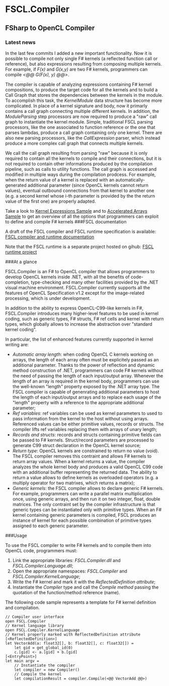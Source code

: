 FSCL.Compiler
=============

FSharp to OpenCL Compiler
-------------------------

### Latest news

In the last few commits I added a new important functionality. Now it is possible to compile not only single F# kernels (a reflected function call or reference), but also expressions resulting from composing multiple kernels.
For example, if *F(x)* and *G(x,y)* are two F# kernels, programmers can compile *<@@ G(F(x), y) @@>*.

The compiler is capable of analyzing expressions containing F# kernel compositions, to produce the target code for all the kernels and to build a Call Graph that stores the dependencies between the kernels in the module.
To accomplish this task, the *KernelModule* data structure has become more complicated. In place of a kernel signature and body, now it primarly contains a call graph connecting multiple different kernels.
In addition, the *ModuleParsing* step processors are now required to produce a "raw" call graph to instantiate the kernel module. 
Simple, traditional FSCL parsing processors, like the one associated to function reference or the one that parses lambdas, produce a call graph containing only one kernel.
There are also new parsing processors, like the *CallExpression* parser, which instead produce a more complex call graph that connects multiple kernels.

We call the call graph resulting from parsing "raw" because it is only required to contain all the kernels to compile and their connections, but it is not required to contain other informations produced by the compilation pipeline, such as calls to utility functions.
The call graph is accessed and modified in multiple ways during the compilation prodcess. For example, when the return value of a kernel is replaced with an automatically-generated additional parameter (since OpenCL kernels cannot return values), eventual outbound connections from that kernel to another one (e.g. a second kernel whose i-th parameter is provided by the the return value of the first one)
are properly adapted.

Take a look to [Kernel Expressions Sample](https://github.com/GabrieleCocco/FSCL.Compiler/blob/master/KernelExpressionSample/Program.fs) and to [Accelerated Arrays Sample](https://github.com/GabrieleCocco/FSCL.Compiler/blob/master/Samples/AcceleratedArraySample/Program.fs) to get an overview of all the options that programmers can exploit to define and compile F# kernels
###FSCL documentation

A draft of the FSCL compiler and FSCL runtime specification is available: 
[FSCL compiler and runtime documentation](https://github.com/GabrieleCocco/FSCL.Compiler/blob/master/FSCL%20Documentation%20v1.0.pdf)

Note that the FSCL runtime is a separate project hosted on gihub: [FSCL runtime project](https://github.com/GabrieleCocco/FSCL.Runtime)

###At a glance

FSCL.Compiler is an F# to OpenCL compiler that allows programmers to develop OpenCL kernels inside .NET, with all the benefits of 
code-completion, type-checking and many other facilities provided by the .NET visual machine environment.
FSCL.Compiler currently supports all the features of OpenCL Specification v1.2 except for the image-related processing, which is under development.

In addition to the ability to express OpenCL-C99-like kernels in F#, FSCL.Compiler introduces many higher-level features to be used in kernel coding, such as generic types, F# structs,
F# ref cells and kernel with return types, which globally allows to increase the abstraction over "standard kernel coding".

In particular, the list of enhanced features currently supported in kernel writing are:

+ *Automatic array length*: when coding OpenCL C kernels working on arrays, the length of each array often must be explicitely passed as an additional parameter. Thanks to the power of reflection and dynamic method construction of .NET, programmers can code F# kernels without the need of passing the length of each input/output array. Whenever the length of an array is required in the kernel body, programmers can use the well-known "length" property exposed by the .NET array type. The FSCL compiler is capable of genenrating additional parameters to host the length of each input/output arrays and to replace each usage of the "length" property with a reference to the appropriate additional parameter;
+ *Ref variables*: ref variables can be used as kernel parameters to used to pass information from the kernel to the host without using arrays. Referenced values can be either primitive values, records or structs. The compiler lifts ref variables replacing them with arrays of unary length;
+ *Records and structs*: records and structs containing primitive fields can be passed to F# kernels. Struct/record parameters are processed to generate C99 struct declaration in the OpenCL kernel source;
+ *Return type*: OpenCL kernels are constrained to return no value (void). The FSCL compiler removes this contraint and allows F# kernels to return array values. When a kernel returns a value, the compiler analyzes the whole kernel body and produces a valid OpenCL C99 code with an additional buffer representing the returned data. The ability to return a value allows to define kernels as overloaded operators (e.g. a multiply operator for two matrixes, which returns a matrix);
+ *Generic kernels*: the FSCL compiler allows to declare generic F# kernels. For example, programmers can write a parallel matrix multiplication once, using generic arrays, and then run it on two integer, float, double matrices. The only contraint set by the compiler infrastructure is that generic types can be instantiated only with primitive types.
When an F# kernel containing generic parameters is compiled, FSCL produces an instance of kernel for each possible combination of primitive types assigned to each generic parameter. 

###Usage

To use the FSCL compiler to write F# kernels and to compile them into OpenCL code, programmers must:

1. Link the appropriate libraries: *FSCL.Compiler.dll* and *FSCL.Compiler.Language.dll*;
2. Open the appropriate namespaces: *FSCL.Compiler* and *FSCL.Compiler.KernelLanguage*;
3. Write the F# kernel and mark it with the *ReflectedDefinition attribute*;
4. Instantiate the *Compiler* type and call the *Compile method* passing the quotation of the function/method reference (name).

The following code sample represents a template for F# kernel definition and compilation.

    // Compiler user interface
    open FSCL.Compiler
    // Kernel language library
    open FSCL.Compiler.KernelLanguage
    // Kernel properly marked with ReflectedDefinition attribute
    [<ReflectedDefinition>]
    let VectorAdd(a: float32[], b: float32[], c: float32[]) =
        let gid = get_global_id(0)
        c.[gid] <- a.[gid] + b.[gid]
    [<EntryPoint>]
    let main argv =
        // Instantiate the compiler
        let compiler = new Compiler()
        // Compile the kernel
        let compilationResult = compiler.Compile(<@@ VectorAdd @@>)
        

